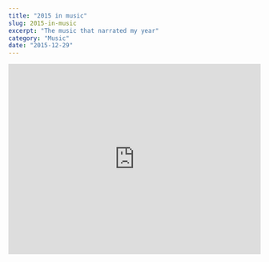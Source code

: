 ```yaml
---
title: "2015 in music"
slug: 2015-in-music
excerpt: "The music that narrated my year"
category: "Music"
date: "2015-12-29"
---
```

<iframe src="https://open.spotify.com/embed/playlist/1Vpcg4LG3JCRotlBTvfn5w?theme=0" width="100%" height="380" frameBorder="0" allowtransparency="true" allow="encrypted-media"></iframe>